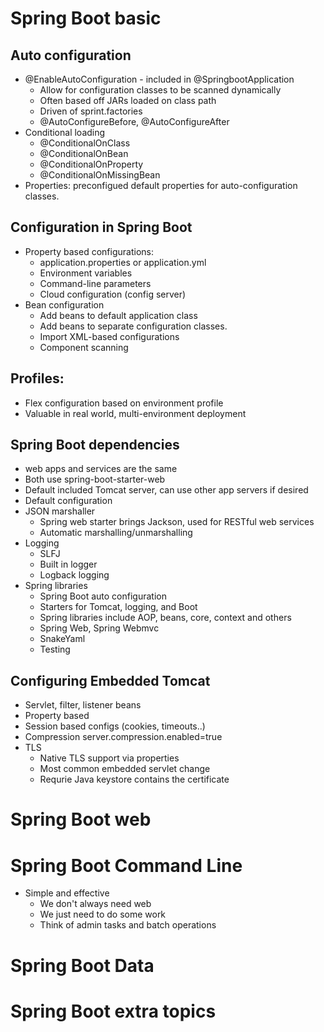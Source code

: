 # Spring Boot basic
 ## Auto configuration
 - @EnableAutoConfiguration - included in @SpringbootApplication
   - Allow for configuration classes to be scanned dynamically
   - Often based off JARs loaded on class path
   - Driven of sprint.factories
   - @AutoConfigureBefore, @AutoConfigureAfter 
 - Conditional loading
   - @ConditionalOnClass
   - @ConditionalOnBean
   - @ConditionalOnProperty
   - @ConditionalOnMissingBean
 - Properties: preconfigued default properties for auto-configuration classes.
## Configuration in Spring Boot
 - Property based configurations:
   - application.properties or application.yml
   - Environment variables
   - Command-line parameters
   - Cloud configuration (config server)
 - Bean configuration
   - Add beans to default application class
   - Add beans to separate configuration classes.
   - Import XML-based configurations
   - Component scanning
## Profiles:
- Flex configuration based on environment profile
- Valuable in real world, multi-environment deployment
## Spring Boot dependencies
- web apps and services are the same
- Both use spring-boot-starter-web
- Default included Tomcat server, can use other app servers if desired
- Default configuration
- JSON marshaller
  - Spring web starter brings Jackson, used for RESTful web services
  - Automatic marshalling/unmarshalling
- Logging
  - SLFJ
  - Built in logger
  - Logback logging
- Spring libraries
  - Spring Boot auto configuration
  - Starters for Tomcat, logging, and Boot
  - Spring libraries include AOP, beans, core, context and others
  - Spring Web, Spring Webmvc
  - SnakeYaml
  - Testing 
## Configuring Embedded Tomcat
- Servlet, filter, listener beans
- Property based
- Session based configs (cookies, timeouts..)
- Compression server.compression.enabled=true
- TLS
  - Native TLS support via properties
  - Most common embedded servlet change
  - Requrie Java keystore contains the certificate
  
# Spring Boot web
# Spring Boot Command Line
  - Simple and effective
    - We don't always need web
    - We just need to do some work
    - Think of admin tasks and batch operations    
# Spring Boot Data
# Spring Boot extra topics
